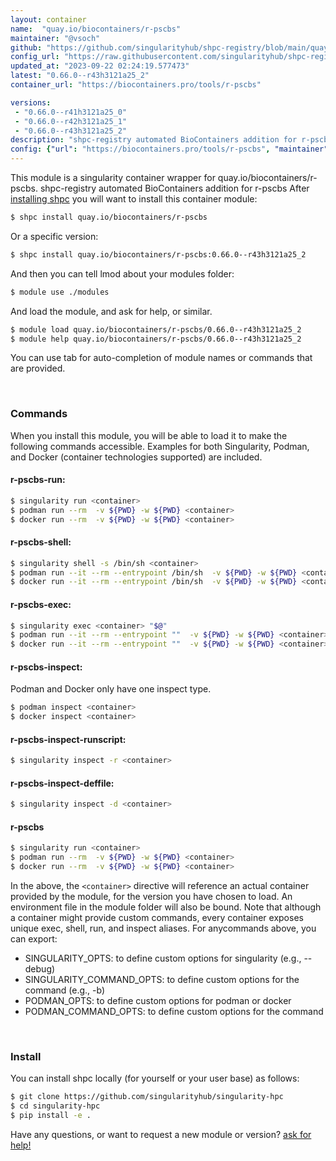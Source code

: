 ```yaml
---
layout: container
name:  "quay.io/biocontainers/r-pscbs"
maintainer: "@vsoch"
github: "https://github.com/singularityhub/shpc-registry/blob/main/quay.io/biocontainers/r-pscbs/container.yaml"
config_url: "https://raw.githubusercontent.com/singularityhub/shpc-registry/main/quay.io/biocontainers/r-pscbs/container.yaml"
updated_at: "2023-09-22 02:24:19.577473"
latest: "0.66.0--r43h3121a25_2"
container_url: "https://biocontainers.pro/tools/r-pscbs"

versions:
 - "0.66.0--r41h3121a25_0"
 - "0.66.0--r42h3121a25_1"
 - "0.66.0--r43h3121a25_2"
description: "shpc-registry automated BioContainers addition for r-pscbs"
config: {"url": "https://biocontainers.pro/tools/r-pscbs", "maintainer": "@vsoch", "description": "shpc-registry automated BioContainers addition for r-pscbs", "latest": {"0.66.0--r43h3121a25_2": "sha256:2564625adc8bee84e11deb12207153e7cfc46ba9e30f236ad8807a76a4e65c47"}, "tags": {"0.66.0--r41h3121a25_0": "sha256:439a2f5f549c0a0369afbb41f2750e61d29d454b7e62f31bdda6b17cd87dc622", "0.66.0--r42h3121a25_1": "sha256:1224df9657373c8a0b3085b26d93196ad61b45f03edf970348e1f0e31495f20a", "0.66.0--r43h3121a25_2": "sha256:2564625adc8bee84e11deb12207153e7cfc46ba9e30f236ad8807a76a4e65c47"}, "docker": "quay.io/biocontainers/r-pscbs"}
---
```


This module is a singularity container wrapper for quay.io/biocontainers/r-pscbs.
shpc-registry automated BioContainers addition for r-pscbs
After [installing shpc](#install) you will want to install this container module:


```bash
$ shpc install quay.io/biocontainers/r-pscbs
```

Or a specific version:

```bash
$ shpc install quay.io/biocontainers/r-pscbs:0.66.0--r43h3121a25_2
```

And then you can tell lmod about your modules folder:

```bash
$ module use ./modules
```

And load the module, and ask for help, or similar.

```bash
$ module load quay.io/biocontainers/r-pscbs/0.66.0--r43h3121a25_2
$ module help quay.io/biocontainers/r-pscbs/0.66.0--r43h3121a25_2
```

You can use tab for auto-completion of module names or commands that are provided.

<br>

### Commands

When you install this module, you will be able to load it to make the following commands accessible.
Examples for both Singularity, Podman, and Docker (container technologies supported) are included.

#### r-pscbs-run:

```bash
$ singularity run <container>
$ podman run --rm  -v ${PWD} -w ${PWD} <container>
$ docker run --rm  -v ${PWD} -w ${PWD} <container>
```

#### r-pscbs-shell:

```bash
$ singularity shell -s /bin/sh <container>
$ podman run --it --rm --entrypoint /bin/sh  -v ${PWD} -w ${PWD} <container>
$ docker run --it --rm --entrypoint /bin/sh  -v ${PWD} -w ${PWD} <container>
```

#### r-pscbs-exec:

```bash
$ singularity exec <container> "$@"
$ podman run --it --rm --entrypoint ""  -v ${PWD} -w ${PWD} <container> "$@"
$ docker run --it --rm --entrypoint ""  -v ${PWD} -w ${PWD} <container> "$@"
```

#### r-pscbs-inspect:

Podman and Docker only have one inspect type.

```bash
$ podman inspect <container>
$ docker inspect <container>
```

#### r-pscbs-inspect-runscript:

```bash
$ singularity inspect -r <container>
```

#### r-pscbs-inspect-deffile:

```bash
$ singularity inspect -d <container>
```



#### r-pscbs

```bash
$ singularity run <container>
$ podman run --rm  -v ${PWD} -w ${PWD} <container>
$ docker run --rm  -v ${PWD} -w ${PWD} <container>
```


In the above, the `<container>` directive will reference an actual container provided
by the module, for the version you have chosen to load. An environment file in the
module folder will also be bound. Note that although a container
might provide custom commands, every container exposes unique exec, shell, run, and
inspect aliases. For anycommands above, you can export:

 - SINGULARITY_OPTS: to define custom options for singularity (e.g., --debug)
 - SINGULARITY_COMMAND_OPTS: to define custom options for the command (e.g., -b)
 - PODMAN_OPTS: to define custom options for podman or docker
 - PODMAN_COMMAND_OPTS: to define custom options for the command

<br>

### Install

You can install shpc locally (for yourself or your user base) as follows:

```bash
$ git clone https://github.com/singularityhub/singularity-hpc
$ cd singularity-hpc
$ pip install -e .
```

Have any questions, or want to request a new module or version? [ask for help!](https://github.com/singularityhub/singularity-hpc/issues)
